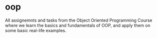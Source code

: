 # oop
All assignemnts and tasks from the Object Oriented Programming Course where we learn the basics and fundamentals of OOP, and apply them on some basic real-life examples.
